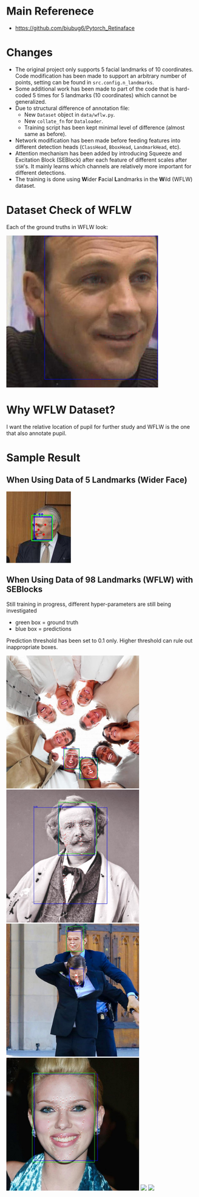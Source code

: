 # Main Referenece

- https://github.com/biubug6/Pytorch_Retinaface

# Changes

- The original project only supports 5 facial landmarks of 10 coordinates. Code modification has been made to support an arbitrary number of points, setting can be found in `src.config.n_landmarks`.
- Some additional work has been made to part of the code that is hard-coded 5 times for 5 landmarks (10 coordinates) which cannot be generalized.
- Due to structural difference of annotation file:
  - New `Dataset` object in `data/wflw.py`.
  - New `collate_fn` for `Dataloader`.
  - Training script has been kept minimal level of difference (almost same as before).
- Network modification has been made before feeding features into different detection heads (`ClassHead`, `BboxHead`, `LandmarkHead`, etc).
- Attention mechanism has been added by introducing Squeeze and Excitation Block (SEBlock) after each feature of different scales after `SSH`'s. It mainly learns which channels are relatively more important for different detections.
- The training is done using **W**ider **F**acial **L**andmarks in the **W**ild (WFLW) dataset.

# Dataset Check of WFLW

Each of the ground truths in WFLW look:

<img src="dataset_check/039.jpg" width="400"/>

# Why WFLW Dataset?

I want the relative location of pupil for further study and WFLW is the one that also annotate pupil.

# Sample Result

## When Using Data of 5 Landmarks (Wider Face)

<img src="images_for_readme/001.png"/>

## When Using Data of 98 Landmarks (WFLW) with SEBlocks

Still training in progress, different hyper-parameters are still being investigated

- green box = ground truth
- blue box = predictions

Prediction threshold has been set to 0.1 only. Higher threshold can rule out inappropriate boxes.

<img src="images_for_readme/epoch_041_batch_00200.jpg" width="350"/>
<img src="images_for_readme/epoch_041_batch_00300.jpg" width="350"/>
<img src="images_for_readme/epoch_041_batch_00380.jpg" width="350"/>
<img src="images_for_readme/epoch_041_batch_00130.jpg" width="350"/>
<img src="performance_check/epoch_060_batch_00740.jpg" width="350"/>
<img src="performance_check/epoch_061_batch_00330.jpg" width="350"/>
